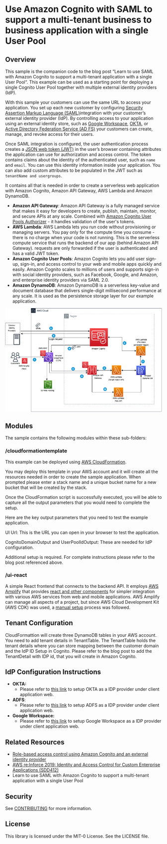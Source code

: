 # Use Amazon Cognito with SAML to support a multi-tenant business to business application with a single User Pool

## Overview

This sample is the companion code to the blog post “Learn to use SAML with Amazon Cognito to support a multi-tenant application with a single User Pool“.  This example can be used as a starting point for deploying a single Cognito User Pool together with multiple external identity providers (IdP).  

With this sample your customers can use the same URL to access your application. You set up each new customer by configuring [Security Assertion Markup Language (SAML)](https://docs.aws.amazon.com/cognito/latest/developerguide/cognito-user-pools-saml-idp.html)integration with your customer’s external identity provider (IdP).  By controlling access to your application using an external identity store, such as [Google Workspace](https://workspace.google.com/), [OKTA](https://www.okta.com/), or [Active Directory Federation Service (AD FS)](https://learn.microsoft.com/en-us/windows-server/identity/active-directory-federation-services) your customers can create, manage, and revoke access for their users. 

Once SAML integration is configured, the user authentication process creates a [JSON web token (JWT)](https://tools.ietf.org/html/rfc7519) in the user’s browser containing attributes the application can use for authorization and access control. The token contains claims about the identity of the authenticated user, such as `name` and `email`. You can use this identity information inside your application. You can also add custom attributes to be populated in the JWT such as `tenantName and usergroups`.

It contains all that is needed in order to create a serverless web application with Amazon Cognito, Amazon API Gateway, AWS Lambda and Amazon DynamoDB.

* **Amazon API Gateway**: Amazon API Gateway is a fully managed service that makes it easy for developers to create, publish, maintain, monitor, and secure APIs at any scale. Combined with [Amazon Cognito User Pools Authorizer](https://docs.aws.amazon.com/apigateway/latest/developerguide/apigateway-integrate-with-cognito.html) - it handles validation of the user's tokens.
* **AWS Lambda**: AWS Lambda lets you run code without provisioning or managing servers. You pay only for the compute time you consume - there is no charge when your code is not running. This is the serverless compute service that runs the backend of our app (behind Amazon API Gateway). requests are only forwarded if the user is authenticated and has a valid JWT token.
* **Amazon Cognito User Pools**: Amazon Cognito lets you add user sign-up, sign-in, and access control to your web and mobile apps quickly and easily. Amazon Cognito scales to millions of users and supports sign-in with social identity providers, such as Facebook, Google, and Amazon, and enterprise identity providers via SAML 2.0.
* **Amazon DynamoDB**: Amazon DynamoDB is a serverless key-value and document database that delivers single-digit millisecond performance at any scale. It is used as the persistence storage layer for our example application.

![alternative text](docs/images/Picture8.png "Image Title")

## Modules

The sample contains the following modules within these sub-folders:

### /cloudformationtemplate

This example can be deployed using [AWS CloudFormation](https://docs.aws.amazon.com/AWSCloudFormation/latest/UserGuide/Welcome.html).

You may deploy this template in your AWS account and it will create all the resources needed in order to create the sample application. When prompted please enter a stack name and a unique bucket name for a new bucket that will be created by the stack.

Once the CloudFormation script is successfully executed, you will be able to capture all the output parameters that you would need to complete the setup.

Here are the key output parameters that you need to test the example application.

UI Url:   This is the URL you can open in your browser to test the application. 

CognitoDomainOutput and UserPoolIdOutput: These are needed for IdP configuration.

Additional setup is required. For complete instructions please refer to the blog post referenced above.

### /ui-react

A simple React frontend that connects to the backend API.   It employs [AWS Amplify](https://aws-amplify.github.io/) that provides [react and other components](https://aws-amplify.github.io/docs/js/start?platform=react) for simpler integration with various AWS services from web and mobile applications. AWS Amplify can manage all aspects of a project, but since AWS Cloud Development Kit (AWS CDK) was used, a [manual setup](https://aws-amplify.github.io/docs/js/authentication#manual-setup) process was followed.

## Tenant Configuration 

CloudFormattion will create three DynamoDB tables in your AWS account. You need to add tenant details in TenantTable. The TenantTable holds the tenant details where you can store mapping between the customer domain and the IdP ID Setup in Cognito.   Please refer to the blog post to add the TenantDetail with IDP id, that you will create in  Amazon Cognito.

## IdP Configuration Instructions

* **OKTA:**
    * Please refer to [this link](https://github.com/aws-samples/amazon-cognito-example-for-external-idp/blob/master/docs/OktaInstructions.md) to setup OKTA as a IDP provider under client application web.
* **ADFS**:
    * Please refer to [this link](https://aws.amazon.com/premiumsupport/knowledge-center/cognito-ad-fs-saml/) to setup ADFS as a IDP provider under client application web.
* **Google Workspace:**
    * Please refer to [this link](https://github.com/aws-samples/amazon-cognito-example-for-multi-tenant/blob/main/docs/GoogleInstructions.md) to setup Google Workspace as a IDP provider under client application web.

## Related Resources

* [Role-based access control using Amazon Cognito and an external identity provider](https://aws.amazon.com/blogs/security/role-based-access-control-using-amazon-cognito-and-an-external-identity-provider/)
* [AWS re:Inforce 2019: Identity and Access Control for Custom Enterprise Applications (SDD412)](https://www.youtube.com/watch?v=VZzx15IEj7Y) 
* Learn to use SAML with Amazon Cognito to support a multi-tenant application with a single User Pool




## Security

See [CONTRIBUTING](CONTRIBUTING.md#security-issue-notifications) for more information.

## License

This library is licensed under the MIT-0 License. See the LICENSE file.
  
